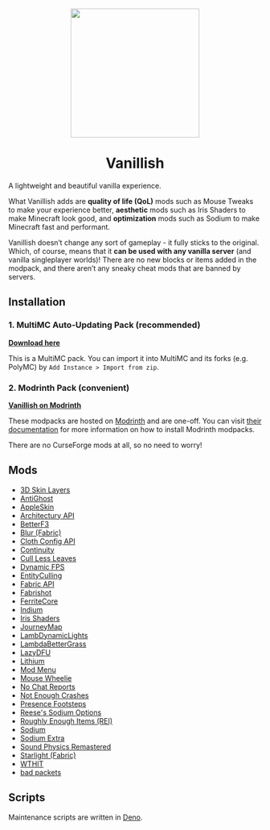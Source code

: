 <h1 align="center">
  <img src="https://raw.githubusercontent.com/ryanccn/vanillish/main/icon.png" width="256" height="256" /><br /><br />
  <span>Vanillish</span>
</h1>

A lightweight and beautiful vanilla experience.

What Vanillish adds are **quality of life (QoL)** mods such as Mouse Tweaks to make your experience better, **aesthetic** mods such as Iris Shaders to make Minecraft look good, and **optimization** mods such as Sodium to make Minecraft fast and performant.

Vanillish doesn’t change any sort of gameplay - it fully sticks to the original. Which, of course, means that it **can be used with any vanilla server** (and vanilla singleplayer worlds)! There are no new blocks or items added in the modpack, and there aren’t any sneaky cheat mods that are banned by servers.

## Installation

### 1. MultiMC Auto-Updating Pack (recommended)

[**Download here**](https://raw.githubusercontent.com/ryanccn/vanillish/main/auto-updating-pack.zip)

This is a MultiMC pack. You can import it into MultiMC and its forks (e.g. PolyMC) by `Add Instance > Import from zip`.

### 2. Modrinth Pack (convenient)

[**Vanillish on Modrinth**](https://modrinth.com/modpack/vanillish)

These modpacks are hosted on [Modrinth](https://modrinth.com) and are one-off. You can visit [their documentation](https://docs.modrinth.com/docs/modpacks/playing_modpacks/) for more information on how to install Modrinth modpacks.

There are no CurseForge mods at all, so no need to worry!

## Mods

<!-- MODS_START -->
- [3D Skin Layers](https://modrinth.com/mod/zV5r3pPn)
- [AntiGhost](https://modrinth.com/mod/Jw3Wx1KR)
- [AppleSkin](https://modrinth.com/mod/EsAfCjCV)
- [Architectury API](https://modrinth.com/mod/lhGA9TYQ)
- [BetterF3](https://modrinth.com/mod/8shC1gFX)
- [Blur (Fabric)](https://modrinth.com/mod/NK39zBp2)
- [Cloth Config API](https://modrinth.com/mod/9s6osm5g)
- [Continuity](https://modrinth.com/mod/1IjD5062)
- [Cull Less Leaves](https://modrinth.com/mod/iG6ZHsUV)
- [Dynamic FPS](https://modrinth.com/mod/LQ3K71Q1)
- [EntityCulling](https://modrinth.com/mod/NNAgCjsB)
- [Fabric API](https://modrinth.com/mod/P7dR8mSH)
- [Fabrishot](https://modrinth.com/mod/3qsfQtE9)
- [FerriteCore](https://modrinth.com/mod/uXXizFIs)
- [Indium](https://modrinth.com/mod/Orvt0mRa)
- [Iris Shaders](https://modrinth.com/mod/YL57xq9U)
- [JourneyMap](https://modrinth.com/mod/lfHFW1mp)
- [LambDynamicLights](https://modrinth.com/mod/yBW8D80W)
- [LambdaBetterGrass](https://modrinth.com/mod/2Uev7LdA)
- [LazyDFU](https://modrinth.com/mod/hvFnDODi)
- [Lithium](https://modrinth.com/mod/gvQqBUqZ)
- [Mod Menu](https://modrinth.com/mod/mOgUt4GM)
- [Mouse Wheelie](https://modrinth.com/mod/u5Ic2U1u)
- [No Chat Reports](https://modrinth.com/mod/qQyHxfxd)
- [Not Enough Crashes](https://modrinth.com/mod/yM94ont6)
- [Presence Footsteps](https://modrinth.com/mod/rcTfTZr3)
- [Reese's Sodium Options](https://modrinth.com/mod/Bh37bMuy)
- [Roughly Enough Items (REI)](https://modrinth.com/mod/nfn13YXA)
- [Sodium](https://modrinth.com/mod/AANobbMI)
- [Sodium Extra](https://modrinth.com/mod/PtjYWJkn)
- [Sound Physics Remastered](https://modrinth.com/mod/qyVF9oeo)
- [Starlight (Fabric)](https://modrinth.com/mod/H8CaAYZC)
- [WTHIT](https://modrinth.com/mod/6AQIaxuO)
- [bad packets](https://modrinth.com/mod/ftdbN0KK)
<!-- MODS_END -->

## Scripts

Maintenance scripts are written in [Deno](https://deno.land/).
